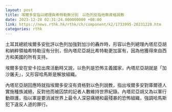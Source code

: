 ```yaml
---
layout: post
title: 埃爾多安指以總理與希特勒無分別　以色列反指他無資格說教
date: 2023-12-28 02:31:24.000000000 +08:00
link: https://news.rthk.hk/rthk/ch/component/k2/1733995-20231228.htm
categories: rthk
---
```


土耳其總統埃爾多安批評以色列加強對加沙的轟炸時，形容以色列總理內塔尼亞胡和納粹領袖希特勒沒有分別，但內塔尼亞胡比希特勒更加富有，因為他獲得來自西方和美國的所有支持。

埃爾多安在安卡拉出席活動時又說，以色列是恐怖主義國家，內塔尼亞胡就是「加沙屠夫」，又形容哈馬斯是解放組織。

內塔尼亞胡回應時就指埃爾多安沒有資格對以色列說教，指出埃爾多安對庫爾德人實施種族滅絕，反對他而被囚禁的記者人數維持世界紀錄。內塔尼亞胡又為以軍行動辯護，指以軍是要消滅世界上最令人深惡痛絕和最殘暴的恐怖組織，強調哈馬斯犯下違反人道的罪行。
